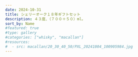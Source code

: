 ```yaml
---
date: 2024-10-31
title: シェリーオーク１８年ギフトセット
description: ４３度、（７００＋５０）ml。
sort_by: Name
#featured: true
#type: gallery
#categories: ["whisky", "macallan"]
#resources:
#  - src: macallan/20_30_40_50/PXL_20241004_100905984.jpg
---
```

